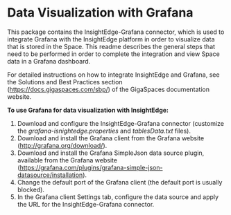# Data Visualization with Grafana

This package contains the InsightEdge-Grafana connector, which is used to integrate Grafana with the InsightEdge platform in order to visualize data that is stored in the Space. This readme describes the general steps that need to be performed in order to complete the integration and view Space data in a Grafana dashboard.

For detailed instructions on how to integrate InsightEdge and Grafana, see the Solutions and Best Practices section (https://docs.gigaspaces.com/sbp/) of the GigaSpaces documentation website.

**To use Grafana for data visualization with InsightEdge:**

1. Download and configure the InsightEdge-Grafana connector (customize the *grafana-isnightedge.properties* and *tablesData.txt* files).
2. Download and install the Grafana client from the Grafana website (http://grafana.org/download/).
3. Download and install the Grafana SimpleJson data source plugin, available from the Grafana website (https://grafana.com/plugins/grafana-simple-json-datasource/installation).
4. Change the default port of the Grafana client (the default port is usually blocked).
5. In the Grafana client Settings tab, configure the data source and apply the URL for the InsightEdge-Grafana connector.



